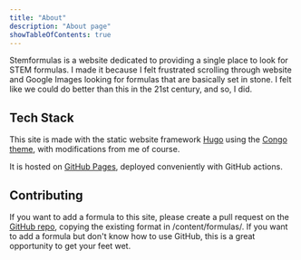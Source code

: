 ```yaml
---
title: "About"
description: "About page"
showTableOfContents: true
---
```


Stemformulas is a website dedicated to providing a single place to look for STEM formulas. I made it
because I felt frustrated scrolling through website and Google Images looking for formulas that are basically
set in stone. I felt like we could do better than this in the 21st century, and so, I did.


## Tech Stack
This site is made with the static website framework [Hugo](https://gohugo.io/) using the [Congo theme](https://github.com/jpanther/congo),
with modifications from me of course.

It is hosted on [GitHub Pages](https://pages.github.com/), deployed conveniently with GitHub actions.

## Contributing
If you want to add a formula to this site, please create a pull request on the
[GitHub repo](https://github.com/kevinlinxc/stemformulas.com), copying the existing
format in /content/formulas/. If you want to add a formula but don't know how to use GitHub,
this is a great opportunity to get your feet wet.
